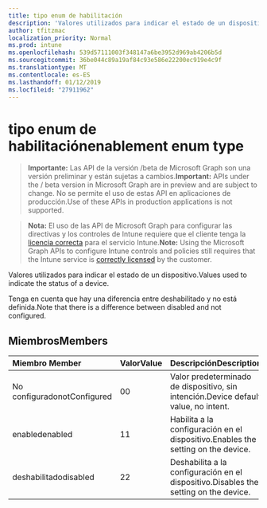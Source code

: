 ```yaml
---
title: tipo enum de habilitación
description: 'Valores utilizados para indicar el estado de un dispositivo. '
author: tfitzmac
localization_priority: Normal
ms.prod: intune
ms.openlocfilehash: 539d57111003f348147a6be3952d969ab4206b5d
ms.sourcegitcommit: 36be044c89a19af84c93e586e22200ec919e4c9f
ms.translationtype: MT
ms.contentlocale: es-ES
ms.lasthandoff: 01/12/2019
ms.locfileid: "27911962"
---
```

# <a name="enablement-enum-type"></a><span data-ttu-id="eb69d-103">tipo enum de habilitación</span><span class="sxs-lookup"><span data-stu-id="eb69d-103">enablement enum type</span></span>

> <span data-ttu-id="eb69d-104">**Importante:** Las API de la versión /beta de Microsoft Graph son una versión preliminar y están sujetas a cambios.</span><span class="sxs-lookup"><span data-stu-id="eb69d-104">**Important:** APIs under the / beta version in Microsoft Graph are in preview and are subject to change.</span></span> <span data-ttu-id="eb69d-105">No se permite el uso de estas API en aplicaciones de producción.</span><span class="sxs-lookup"><span data-stu-id="eb69d-105">Use of these APIs in production applications is not supported.</span></span>

> <span data-ttu-id="eb69d-106">**Nota:** El uso de las API de Microsoft Graph para configurar las directivas y los controles de Intune requiere que el cliente tenga la [licencia correcta](https://go.microsoft.com/fwlink/?linkid=839381) para el servicio Intune.</span><span class="sxs-lookup"><span data-stu-id="eb69d-106">**Note:** Using the Microsoft Graph APIs to configure Intune controls and policies still requires that the Intune service is [correctly licensed](https://go.microsoft.com/fwlink/?linkid=839381) by the customer.</span></span>

<span data-ttu-id="eb69d-107">Valores utilizados para indicar el estado de un dispositivo.</span><span class="sxs-lookup"><span data-stu-id="eb69d-107">Values used to indicate the status of a device.</span></span> 

<span data-ttu-id="eb69d-108">Tenga en cuenta que hay una diferencia entre deshabilitado y no está definida.</span><span class="sxs-lookup"><span data-stu-id="eb69d-108">Note that there is a difference between disabled and not configured.</span></span>

## <a name="members"></a><span data-ttu-id="eb69d-109">Miembros</span><span class="sxs-lookup"><span data-stu-id="eb69d-109">Members</span></span>
|<span data-ttu-id="eb69d-110">Miembro	</span><span class="sxs-lookup"><span data-stu-id="eb69d-110">Member</span></span>|<span data-ttu-id="eb69d-111">Valor</span><span class="sxs-lookup"><span data-stu-id="eb69d-111">Value</span></span>|<span data-ttu-id="eb69d-112">Descripción</span><span class="sxs-lookup"><span data-stu-id="eb69d-112">Description</span></span>|
|:---|:---|:---|
|<span data-ttu-id="eb69d-113">No configurado</span><span class="sxs-lookup"><span data-stu-id="eb69d-113">notConfigured</span></span>|<span data-ttu-id="eb69d-114">0</span><span class="sxs-lookup"><span data-stu-id="eb69d-114">0</span></span>|<span data-ttu-id="eb69d-115">Valor predeterminado de dispositivo, sin intención.</span><span class="sxs-lookup"><span data-stu-id="eb69d-115">Device default value, no intent.</span></span>|
|<span data-ttu-id="eb69d-116">enabled</span><span class="sxs-lookup"><span data-stu-id="eb69d-116">enabled</span></span>|<span data-ttu-id="eb69d-117">1</span><span class="sxs-lookup"><span data-stu-id="eb69d-117">1</span></span>|<span data-ttu-id="eb69d-118">Habilita a la configuración en el dispositivo.</span><span class="sxs-lookup"><span data-stu-id="eb69d-118">Enables the setting on the device.</span></span>|
|<span data-ttu-id="eb69d-119">deshabilitado</span><span class="sxs-lookup"><span data-stu-id="eb69d-119">disabled</span></span>|<span data-ttu-id="eb69d-120">2</span><span class="sxs-lookup"><span data-stu-id="eb69d-120">2</span></span>|<span data-ttu-id="eb69d-121">Deshabilita a la configuración en el dispositivo.</span><span class="sxs-lookup"><span data-stu-id="eb69d-121">Disables the setting on the device.</span></span>|
